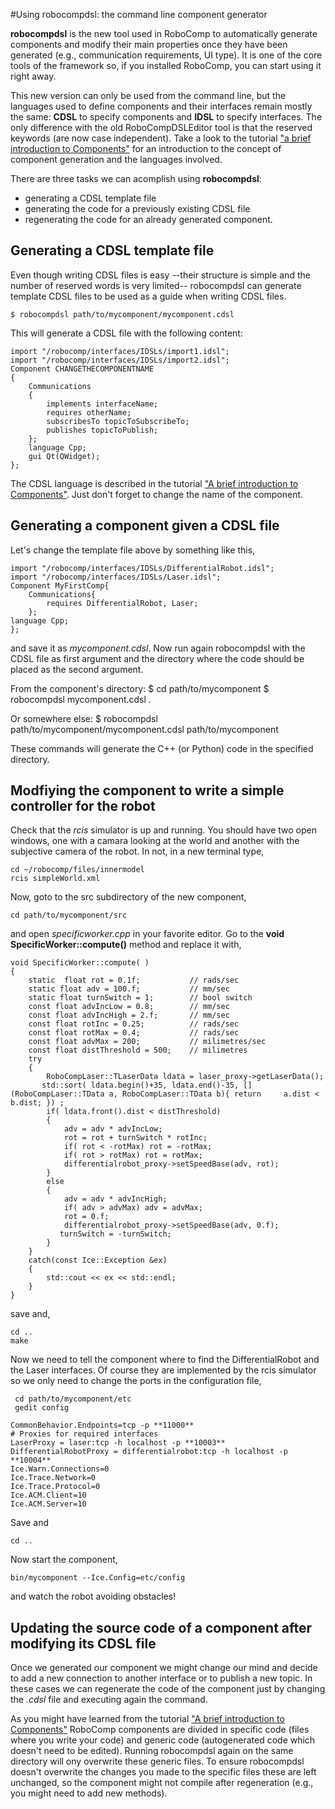 #Using robocompdsl: the command line component generator

**robocompdsl** is the new tool used in RoboComp to automatically generate components and modify their main properties once they have been generated (e.g., communication requirements, UI type). It is one of the core tools of the framework so, if you installed RoboComp, you can start using it right away.

This new version can only be used from the command line, but the languages used to define components and their interfaces remain mostly the same: **CDSL** to specify components and **IDSL** to specify interfaces. The only difference with the old RoboCompDSLEditor tool is that the reserved keywords (are now case independent). Take a look to the tutorial ["a brief introduction to Components"](components.md) for an introduction to the concept of component generation and the languages involved.

There are three tasks we can acomplish using **robocompdsl**: 

* generating a CDSL template file
* generating the code for a previously existing CDSL file
* regenerating the code for an already generated component.

## Generating a CDSL template file
Even though writing CDSL files is easy --their structure is simple and the number of reserved words is very limited-- robocompdsl can generate template CDSL files to be used as a guide when writing CDSL files.

    $ robocompdsl path/to/mycomponent/mycomponent.cdsl

This will generate a CDSL file with the following content:

    import "/robocomp/interfaces/IDSLs/import1.idsl";
    import "/robocomp/interfaces/IDSLs/import2.idsl";
    Component CHANGETHECOMPONENTNAME
    {
    	Communications
    	{
    		implements interfaceName;
    		requires otherName;
    		subscribesTo topicToSubscribeTo;
    		publishes topicToPublish;
    	};
    	language Cpp;
    	gui Qt(QWidget);
    };

The CDSL language is described in the tutorial ["A brief introduction to Components"](components.md). Just don't forget to change the name of the component.

 
## Generating a component given a CDSL file
 
Let's change the template file above by something like this, 

    import "/robocomp/interfaces/IDSLs/DifferentialRobot.idsl";
    import "/robocomp/interfaces/IDSLs/Laser.idsl";
    Component MyFirstComp{
        Communications{
            requires DifferentialRobot, Laser;
        };
    language Cpp;
    };
    
and save it as *mycomponent.cdsl*. Now run again robocompdsl with the CDSL file as first argument and the directory where the code should be placed as the second argument.

From the component's directory:
    $ cd path/to/mycomponent
    $ robocompdsl mycomponent.cdsl .

Or somewhere else:
    $ robocompdsl path/to/mycomponent/mycomponent.cdsl path/to/mycomponent

These commands will generate the C++ (or Python) code in the specified directory.

## Modfiying the component to write a simple controller for the robot
Check that the *rcis* simulator is up and running. You should have two open windows, one with a camara looking at the world and another with the subjective camera of the robot. In not, in a new terminal type,

    cd ~/robocomp/files/innermodel
    rcis simpleWorld.xml
    
Now, goto to the src subdirectory of the new component, 

    cd path/to/mycomponent/src
    
and open *specificworker.cpp* in your favorite editor. Go to the **void SpecificWorker::compute()** method and replace it with,

    void SpecificWorker::compute( )
    {
        static  float rot = 0.1f;           // rads/sec
        static float adv = 100.f;           // mm/sec
        static float turnSwitch = 1;        // bool switch
        const float advIncLow = 0.8;        // mm/sec
        const float advIncHigh = 2.f;       // mm/sec
        const float rotInc = 0.25;          // rads/sec
        const float rotMax = 0.4;           // rads/sec
        const float advMax = 200;           // milimetres/sec
        const float distThreshold = 500;    // milimetres
        try
        {
            RoboCompLaser::TLaserData ldata = laser_proxy->getLaserData();
           std::sort( ldata.begin()+35, ldata.end()-35, [](RoboCompLaser::TData a, RoboCompLaser::TData b){ return     a.dist < b.dist; }) ;
            if( ldata.front().dist < distThreshold) 
            {
                adv = adv * advIncLow; 
                rot = rot + turnSwitch * rotInc;
                if( rot < -rotMax) rot = -rotMax;
                if( rot > rotMax) rot = rotMax;
                differentialrobot_proxy->setSpeedBase(adv, rot);
            }
            else
            {
                adv = adv * advIncHigh; 
                if( adv > advMax) adv = advMax;
                rot = 0.f;
                differentialrobot_proxy->setSpeedBase(adv, 0.f);        
               turnSwitch = -turnSwitch;
            }   
        }
        catch(const Ice::Exception &ex)
        {
            std::cout << ex << std::endl;
        }
    }

save and, 

    cd ..
    make
    
Now we need to tell the component where to find the DifferentialRobot and the Laser interfaces. Of course they are implemented by the rcis simulator so we only need to change the ports in the configuration file,

     cd path/to/mycomponent/etc
     gedit config
     
    CommonBehavior.Endpoints=tcp -p **11000**
    # Proxies for required interfaces
    LaserProxy = laser:tcp -h localhost -p **10003**
    DifferentialRobotProxy = differentialrobot:tcp -h localhost -p **10004**
    Ice.Warn.Connections=0
    Ice.Trace.Network=0
    Ice.Trace.Protocol=0
    Ice.ACM.Client=10
    Ice.ACM.Server=10

Save and 

    cd ..

Now start the component,

    bin/mycomponent --Ice.Config=etc/config

and watch the robot avoiding obstacles!

## Updating the source code of a component after modifying its CDSL file
Once we generated our component we might change our mind and decide to add a new connection to another interface or to publish a new topic. In these cases we can regenerate the code of the component just by changing the *.cdsl* file and executing again the command.

As you might have learned from the tutorial ["A brief introduction to Components"](components.md) RoboComp components are divided in specific code (files where you write your code) and generic code (autogenerated code which doesn't need to be edited). Running robocompdsl again on the same directory will ony overwrite these generic files. To ensure robocompdsl doesn't overwrite the changes you made to the specific files these are left unchanged, so the component might not compile after regeneration (e.g., you might need to add new methods).





